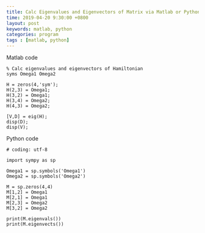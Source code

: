 ```yaml
---
title: Calc Eigenvalues and Eigenvectors of Matrix via Matlab or Python
time: 2019-04-20 9:30:00 +0800
layout: post
keywords: matlab, python
categories: program
tags : [matlab, python]
---
```


Matlab code

	% Calc eigenvalues and eigenvectors of Hamiltonian
	syms Omega1 Omega2
	
	H = zeros(4,'sym');
	H(2,3) = Omega1;
	H(3,2) = Omega1;
	H(3,4) = Omega2;
	H(4,3) = Omega2;
	
	[V,D] = eig(H);
	disp(D);
	disp(V);


Python code

	# coding: utf-8
	
	import sympy as sp
	
	Omega1 = sp.symbols('Omega1')
	Omega2 = sp.symbols('Omega2')
	
	M = sp.zeros(4,4)
	M[1,2] = Omega1
	M[2,1] = Omega1
	M[2,3] = Omega2
	M[3,2] = Omega2
	
	print(M.eigenvals())
	print(M.eigenvects())
